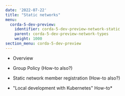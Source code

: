 ```yaml
---
date: '2022-07-22'
title: "Static networks"
menu:
  corda-5-dev-preview:
    identifier: corda-5-dev-preview-network-static
    parent: corda-5-dev-preview-network-types
    weight: 1000
section_menu: corda-5-dev-preview
---
```


* Overview

* Group Policy (How-to also?)

* Static network member registration (How-to also?)

* "Local development with Kubernetes" How-to*
